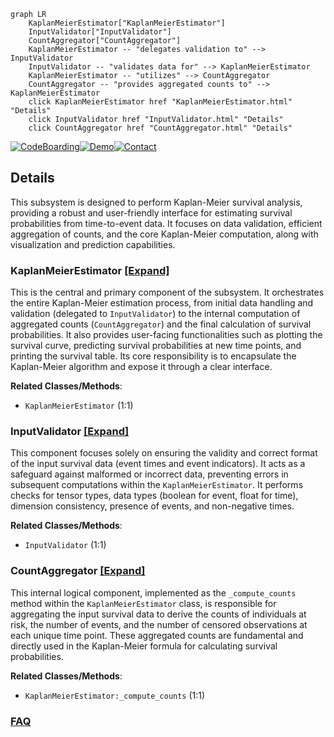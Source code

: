 ```mermaid
graph LR
    KaplanMeierEstimator["KaplanMeierEstimator"]
    InputValidator["InputValidator"]
    CountAggregator["CountAggregator"]
    KaplanMeierEstimator -- "delegates validation to" --> InputValidator
    InputValidator -- "validates data for" --> KaplanMeierEstimator
    KaplanMeierEstimator -- "utilizes" --> CountAggregator
    CountAggregator -- "provides aggregated counts to" --> KaplanMeierEstimator
    click KaplanMeierEstimator href "KaplanMeierEstimator.html" "Details"
    click InputValidator href "InputValidator.html" "Details"
    click CountAggregator href "CountAggregator.html" "Details"
```

[![CodeBoarding](https://img.shields.io/badge/Generated%20by-CodeBoarding-9cf?style=flat-square)](https://github.com/CodeBoarding/GeneratedOnBoardings)[![Demo](https://img.shields.io/badge/Try%20our-Demo-blue?style=flat-square)](https://www.codeboarding.org/demo)[![Contact](https://img.shields.io/badge/Contact%20us%20-%20contact@codeboarding.org-lightgrey?style=flat-square)](mailto:contact@codeboarding.org)

## Details

This subsystem is designed to perform Kaplan-Meier survival analysis, providing a robust and user-friendly interface for estimating survival probabilities from time-to-event data. It focuses on data validation, efficient aggregation of counts, and the core Kaplan-Meier computation, along with visualization and prediction capabilities.

### KaplanMeierEstimator [[Expand]](./KaplanMeierEstimator.md)
This is the central and primary component of the subsystem. It orchestrates the entire Kaplan-Meier estimation process, from initial data handling and validation (delegated to `InputValidator`) to the internal computation of aggregated counts (`CountAggregator`) and the final calculation of survival probabilities. It also provides user-facing functionalities such as plotting the survival curve, predicting survival probabilities at new time points, and printing the survival table. Its core responsibility is to encapsulate the Kaplan-Meier algorithm and expose it through a clear interface.


**Related Classes/Methods**:

- `KaplanMeierEstimator` (1:1)


### InputValidator [[Expand]](./InputValidator.md)
This component focuses solely on ensuring the validity and correct format of the input survival data (event times and event indicators). It acts as a safeguard against malformed or incorrect data, preventing errors in subsequent computations within the `KaplanMeierEstimator`. It performs checks for tensor types, data types (boolean for event, float for time), dimension consistency, presence of events, and non-negative times.


**Related Classes/Methods**:

- `InputValidator` (1:1)


### CountAggregator [[Expand]](./CountAggregator.md)
This internal logical component, implemented as the `_compute_counts` method within the `KaplanMeierEstimator` class, is responsible for aggregating the input survival data to derive the counts of individuals at risk, the number of events, and the number of censored observations at each unique time point. These aggregated counts are fundamental and directly used in the Kaplan-Meier formula for calculating survival probabilities.


**Related Classes/Methods**:

- `KaplanMeierEstimator:_compute_counts` (1:1)




### [FAQ](https://github.com/CodeBoarding/GeneratedOnBoardings/tree/main?tab=readme-ov-file#faq)